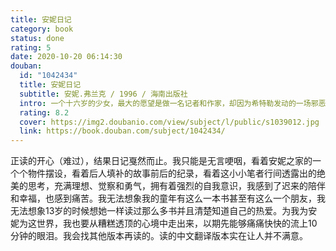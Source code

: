 ```yaml
---
title: 安妮日记
category: book
status: done
rating: 5
date: 2020-10-20 06:14:30
douban:
  id: "1042434"
  title: 安妮日记
  subtitle: 安妮.弗兰克 / 1996 / 海南出版社
  intro: 一个十六岁的少女，最大的愿望是做一名记者和作家，却因为希特勒发动的一场邪恶的战争，于花季之龄死于纳粹集中营。日记是安妮遇难前两年藏身密室时的生活和情感的记载。作为一名成长中的少女，她在日记中吐露了与母亲不断发生冲突的困惑以及对性的好奇。在种族歧视和战争迫害的社会大环境中，藏匿且充满恐怖的密室生活，在她朴实流畅的笔下，深深地揪动着每一个读者的心。因此，《安妮日记》不仅仅是一名成长中的少女心灵世界的独出心独白，更是德军占领下的人民苦难生活的目击报道。
  rating: 8.2
  cover: https://img2.doubanio.com/view/subject/l/public/s1039012.jpg
  link: https://book.douban.com/subject/1042434/
---
```


正读的开心（难过），结果日记戛然而止。我只能是无言哽咽，看着安妮之家的一个个物件摆设，看着后人填补的故事前后的纪录，看着这小小笔者行间透露出的绝美的思考，充满理想、觉察和勇气，拥有着强烈的自我意识，我感到了迟来的陪伴和幸福，也感到痛苦。我无法想象我的童年有这么一本书甚至有这么一个朋友，我无法想象13岁的时候想她一样读过那么多书并且清楚知道自己的热爱。为我为安妮为这世界，我也要从糟糕透顶的心境中走出来，以期先能够痛痛快快的流上10分钟的眼泪。我会找其他版本再读的。读的中文翻译版本实在让人并不满意。
